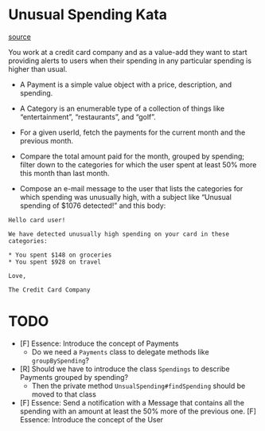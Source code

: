 # Unusual Spending Kata

[source](https://kata-log.rocks/unusual-spending-kata)

You work at a credit card company and as a value-add they want to start providing alerts to users when their spending in any particular spending is higher than usual.

- A Payment is a simple value object with a price, description, and spending.

- A Category is an enumerable type of a collection of things like “entertainment”, “restaurants”, and “golf”.

- For a given userId, fetch the payments for the current month and the previous month.

- Compare the total amount paid for the month, grouped by spending; filter down to the categories for which the user spent at least 50% more this month than last month.

- Compose an e-mail message to the user that lists the categories for which spending was unusually high, with a subject like “Unusual spending of $1076 detected!” and this body:

```
Hello card user!

We have detected unusually high spending on your card in these categories:

* You spent $148 on groceries
* You spent $928 on travel

Love,

The Credit Card Company
```

# TODO

- [F] Essence: Introduce the concept of Payments
    - Do we need a `Payments` class to delegate methods like `groupBySpending`?
- [R] Should we have to introduce the class `Spendings` to describe Payments grouped by spending?
    - Then the private method `UnsualSpending#findSpending` should be moved to that class
- [F] Essence: Send a notification with a Message that contains all the spending with an amount at least the 50% more of the previous one.
[F] Essence: Introduce the concept of the User

